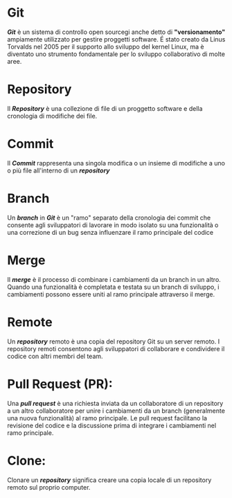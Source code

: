 # Git
***Git*** è un sistema di controllo open sourcegi anche detto di **"versionamento"** ampiamente utilizzato per gestire proggetti software.
É stato creato da Linus Torvalds nel 2005 per il supporto allo sviluppo del kernel Linux, ma è diventato uno strumento fondamentale per lo sviluppo collaborativo di molte aree.

# Repository
Il ***Repository*** è una collezione di file di un proggetto software e della cronologia di modifiche dei file.

# Commit
Il ***Commit*** rappresenta una singola modifica o un insieme di modifiche a uno o più file all'interno di un ***repository***

# Branch
Un ***branch*** in ***Git*** è un "ramo" separato della cronologia dei commit che consente agli sviluppatori di lavorare in modo isolato su una funzionalità o una correzione di un bug senza influenzare il ramo principale del codice 

# Merge

Il ***merge*** è il processo di combinare i cambiamenti da un branch in un altro.
Quando una funzionalità è completata e testata su un branch di sviluppo, i cambiamenti possono essere uniti al ramo principale attraverso il merge.

# Remote

Un ***repository*** remoto è una copia del repository Git su un server remoto.
I repository remoti consentono agli sviluppatori di collaborare e condividere il codice con altri membri del team.

# Pull Request (PR):

Una ***pull request*** è una richiesta inviata da un collaboratore di un repository a un altro collaboratore per unire i cambiamenti da un branch (generalmente una nuova funzionalità) al ramo principale.
Le pull request facilitano la revisione del codice e la discussione prima di integrare i cambiamenti nel ramo principale.

# Clone:

Clonare un ***repository*** significa creare una copia locale di un repository remoto sul proprio computer.